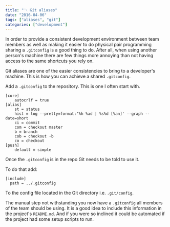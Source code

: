 ```yaml
---
title: "〽️ Git aliases"
date: "2016-04-06"
tags: ["aliases", "git"]
categories: ["development"]
---
```


In order to provide a consistent development environment between team members
as well as making it easier to do physical pair programming sharing a
`.gitconfig` is a good thing to do. After all, when using another person's
machine there are few things more annoying than not having access to the same
shortcuts you rely on.

Git aliases are one of the easier consistencies to bring to a developer's
machine. This is how you can achieve a shared `.gitconfig`.

Add a `.gitconfig` to the repository. This is one I often start with.

```.gitconfig { linenos=true }
[core]
    autocrlf = true
[alias]
    st = status
    hist = log --pretty=format:'%h %ad | %s%d [%an]' --graph --date=short
    ci = commit
    com = checkout master
    b = branch
    cob = checkout -b
    co = checkout
[push]
    default = simple
```

Once the `.gitconfig` is in the repo Git needs to be told to use it.

To do that add:

```.gitconfig
[include]
  path = ../.gitconfig
```

To the config file located in the Git directory i.e. `.git/config`.

The manual step not withstanding you now have a `.gitconfig` all members of the
team should be using. It is a good idea to include this information in the
project's `README.md`. And if you were so inclined it could be automated if the
project had some setup scripts to run.
